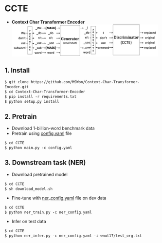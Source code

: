 # CCTE
- **Context Char Transformer Encoder**
![alt text](https://github.com/MSWon/Context-Char-Transformer-Encoder/blob/master/images/CCTE.png "Model")


## 1. Install

```
$ git clone https://github.com/MSWon/Context-Char-Transformer-Encoder.git
$ cd Context-Char-Transformer-Encoder
$ pip install -r requirements.txt
$ python setup.py install
```

## 2. Pretrain

- Download 1-billion-word benchmark data
- Pretrain using [config.yaml](https://github.com/MSWon/Context-Char-Transformer-Encoder/blob/master/CCTE/config.yaml) file

```
$ cd CCTE
$ python main.py -c config.yaml
```

## 3. Downstream task (NER)

- Download pretrained model

```
$ cd CCTE
$ sh download_model.sh
```

- Fine-tune with [ner_config.yaml](https://github.com/MSWon/Context-Char-Transformer-Encoder/blob/master/CCTE/ner_config.yaml) file on dev data

```
$ cd CCTE
$ python ner_train.py -c ner_config.yaml
```

- Infer on test data

```
$ cd CCTE
$ python ner_infer.py -c ner_config.yaml -i wnut17/test_org.txt
```
